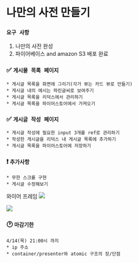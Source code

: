 # 나만의 사전 만들기

### `요구 사항`

1. 나만의 사전 완성
2. 파이어베이스 and amazon S3 배포 완료

### ✅ `게시물 목록 페이지`

    * 게시글 목록을 화면에 그리기(각가 뷰는 카드 뷰로 만들기)
    * 게시글 내의 에시는 파린글씨로 보여주기
    * 게시글 목록을 리덕스에서 관리하기
    * 게시글 목록을 파이어스토어에서 가져오기

### ✅ `게시글 작성 페이지`

    * 게시글 작성에 필요한 input 3개를 ref로 관리하기
    * 작성한 게시글을 리덕스 내 게시글 목록에 추가하기
    * 게시글 목록을 파이어스토어에 저장하기

### ❗️ `추가사항`

    * 무한 스크롤 구현
    * 게시글 수정해보기

와이어 프레임
![](https://teamsparta.notion.site/image/https%3A%2F%2Fs3-us-west-2.amazonaws.com%2Fsecure.notion-static.com%2Fe1b4bc4f-bf71-4a4d-8ed5-90e54a3a78b3%2FUntitled.png?table=block&id=6109fee6-087f-4a09-80ab-4797bfd097f1&spaceId=83c75a39-3aba-4ba4-a792-7aefe4b07895&width=600&userId=&cache=v2)

![](https://teamsparta.notion.site/image/https%3A%2F%2Fs3-us-west-2.amazonaws.com%2Fsecure.notion-static.com%2F0e4f614a-6ff2-4535-ac8f-8a5720af4e27%2FUntitled.png?table=block&id=f9104848-4d3a-47f6-89aa-374e3093020d&spaceId=83c75a39-3aba-4ba4-a792-7aefe4b07895&width=600&userId=&cache=v2)

### 🕐 `마감기한`

    4/14(목) 21:00시 까지
    * ip 주소
    * container/presenter와 atomic 구조의 장/단점
